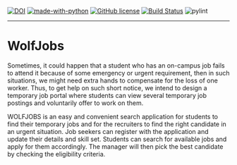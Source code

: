 [![DOI](https://zenodo.org/badge/408674383.svg)](https://zenodo.org/badge/latestdoi/408674383)
[![made-with-python](https://img.shields.io/badge/Made%20with-Python-1f425f.svg)](https://www.python.org/)
[![GitHub license](https://img.shields.io/github/license/Naereen/StrapDown.js.svg)](https://github.com/Naereen/StrapDown.js/blob/master/LICENSE)
[![Build Status](https://app.travis-ci.com/atharva1996/WolfJobs.svg?branch=master)](https://app.travis-ci.com/atharva1996/WolfJobs)
![pylint](https://NAMESPACE.gitlab.io/pyling.svg)
***
# WolfJobs
Sometimes, it could happen that a student who has an on-campus job fails to attend it because of some emergency or urgent requirement, then in such situations, we might need extra hands to compensate for the loss of one worker. Thus, to get help on such short notice, we intend to design a temporary job portal where students can view several temporary job postings and voluntarily offer to work on them.

WOLFJOBS is an easy and convenient search application for students to find their temporary jobs and for the recruiters to find the right candidate in an urgent situation. Job seekers can register with the application and update their details and skill set.  Students can search for available jobs and apply for them accordingly. The manager will then pick the best candidate by checking the eligibility criteria. 


